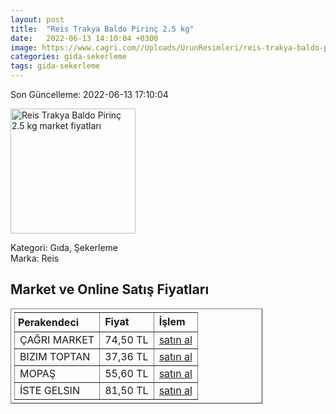 ```yaml
---
layout: post
title:  "Reis Trakya Baldo Pirinç 2.5 kg"
date:   2022-06-13 14:10:04 +0300
image: https://www.cagri.com//Uploads/UrunResimleri/reis-trakya-baldo-pirinc-2.5-kg-f392.jpg
categories: gida-sekerleme
tags: gida-sekerleme
---
```


Son Güncelleme: 2022-06-13 17:10:04

<img src="https://www.cagri.com//Uploads/UrunResimleri/reis-trakya-baldo-pirinc-2.5-kg-f392.jpg" width="200" alt="Reis Trakya Baldo Pirinç 2.5 kg market fiyatları" />

Kategori: Gıda, Şekerleme
<br />
Marka: Reis

<h2>Market ve Online Satış Fiyatları</h2>

<table border="1" style="padding: 5px;width:80%;">
  <tr>
    <td style="padding: 5px;"><strong>Perakendeci</strong></td>
    <td><strong>Fiyat</strong></td>
    <td><strong>İşlem</strong></td>
  </tr>
  <tr>
              <td title="Çağrı Market">ÇAĞRI MARKET</td>
              <td>74,50 TL</td>
              <td><a title="Çağrı Market" target="_blank" href="https://www.cagri.com/reis-trakya-baldo-pirinc-2-5-kg">satın al</a></td>
            </tr><tr>
              <td title="Bizim Toptan">BIZIM TOPTAN</td>
              <td>37,36 TL</td>
              <td><a title="Bizim Toptan" target="_blank" href="https://www.bizimtoptan.com.tr/reis-baldo-pirinc-2-5-kg">satın al</a></td>
            </tr><tr>
              <td title="Mopaş">MOPAŞ</td>
              <td>55,60 TL</td>
              <td><a title="Mopaş" target="_blank" href="https://www.mopas.com.tr/hunkar-osmancik-pirinc-25-kg/p/105696">satın al</a></td>
            </tr><tr>
              <td title="İste Gelsin">İSTE GELSIN</td>
              <td>81,50 TL</td>
              <td><a title="İste Gelsin" target="_blank" href="https://www.istegelsin.com/urun/reis-trakya-baldo-pirinc-25-kg_RIS40-AD">satın al</a></td>
            </tr>
</table>
